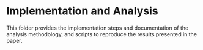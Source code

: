 # Implementation and Analysis

This folder provides the implementation steps and documentation of the analysis methodology, and scripts to reproduce the results presented in the paper. 
